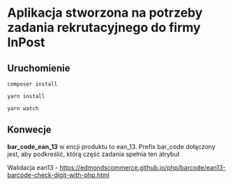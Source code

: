 # Aplikacja stworzona na potrzeby zadania rekrutacyjnego do firmy InPost

## Uruchomienie

`composer install`

`yarn install`

`yarn watch`


## Konwecje

**bar_code_ean_13**
w encji produktu to ean_13. Prefix bar_code dołączony jest, aby podkreślić, którą część zadania spełnia ten atrybut

Walidacja ean13 - https://edmondscommerce.github.io/php/barcode/ean13-barcode-check-digit-with-php.html

